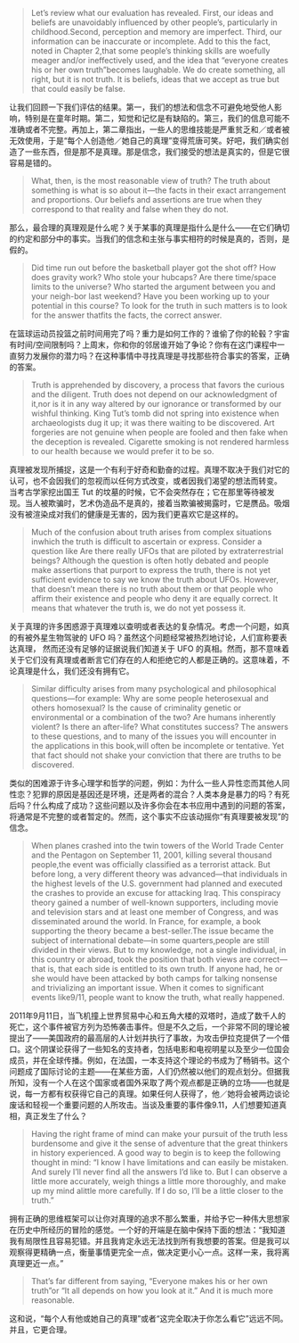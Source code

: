 > Let’s review what our evaluation has revealed. First, our ideas and beliefs are unavoidably influenced by other people’s, particularly in childhood.Second, perception and memory are imperfect. Third, our information can be inaccurate or incomplete. Add to this the fact, noted in Chapter 2,that some people’s thinking skills are woefully meager and/or ineffectively used, and the idea that “everyone creates his or her own truth”becomes laughable. We do create something, all right, but it is not truth. It is beliefs, ideas that we accept as true but that could easily be false.

让我们回顾一下我们评估的结果。第一，我们的想法和信念不可避免地受他人影响，特别是在童年时期。第二，知觉和记忆是有缺陷的。第三，我们的信息可能不准确或者不完整。再加上，第二章指出，一些人的思维技能是严重贫乏和／或者被无效使用，于是“每个人创造他／她自己的真理”变得荒唐可笑。好吧，我们确实创造了一些东西，但是那不是真理。那是信念，我们接受的想法是真实的，但是它很容易是错的。

> What, then, is the most reasonable view of truth? The truth about something is what is so about it—the facts in their exact arrangement and proportions. Our beliefs and assertions are true when they correspond to that reality and false when they do not.

那么，最合理的真理观是什么呢？关于某事的真理是指什么是什么——在它们确切的约定和部分中的事实。当我们的信念和主张与事实相符的时候是真的，否则，是假的。

> Did time run out before the basketball player got the shot off? How does gravity work? Who stole your hubcaps? Are there time/space limits to the universe? Who started the argument between you and your neigh-bor last weekend? Have you been working up to your potential in this course? To look for the truth in such matters is to look for the answer thatfits the facts, the correct answer.

在篮球运动员投篮之前时间用完了吗？重力是如何工作的？谁偷了你的轮毂？宇宙有时间/空间限制吗？上周末，你和你的邻居谁开始了争论？你有在这门课程中一直努力发展你的潜力吗？在这种事情中寻找真理是寻找那些符合事实的答案，正确的答案。

> Truth is apprehended by discovery, a process that favors the curious and the diligent. Truth does not depend on our acknowledgment of it,nor is it in any way altered by our ignorance or transformed by our wishful thinking. King Tut’s tomb did not spring into existence when archaeologists dug it up; it was there waiting to be discovered. Art forgeries are not genuine when people are fooled and then fake when the deception is revealed. Cigarette smoking is not rendered harmless to our health because we would prefer it to be so.

真理被发现所捕捉，这是一个有利于好奇和勤奋的过程。真理不取决于我们对它的认可，也不会因我们的忽视而以任何方式改变，或者因我们渴望的想法而转变。 当考古学家挖出国王 Tut 的坟墓的时候，它不会突然存在；它在那里等待被发现。当人被欺骗时，艺术伪造品不是真的，接着当欺骗被揭露时，它是赝品。吸烟没有被渲染成对我们的健康是无害的，因为我们更喜欢它是这样的。

> Much of the confusion about truth arises from complex situations inwhich the truth is difficult to ascertain or express. Consider a question like Are there really UFOs that are piloted by extraterrestrial beings? Although the question is often hotly debated and people make assertions that purport to express the truth, there is not yet sufficient evidence to say we know the truth about UFOs. However, that doesn’t mean there is no truth about them or that people who affirm their existence and people who deny it are equally correct. It means that whatever the truth is, we do not yet possess it.

关于真理的许多困惑源于真理难以查明或者表达的复杂情况。考虑一个问题，如真的有被外星生物驾驶的 UFO 吗？虽然这个问题经常被热烈地讨论，人们宣称要表达真理， 然而还没有足够的证据说我们知道关于 UFO 的真相。然而，那不意味着关于它们没有真理或者断言它们存在的人和拒绝它的人都是正确的。这意味着，不论真理是什么，我们还没有拥有它。

> Similar difficulty arises from many psychological and philosophical questions—for example: Why are some people heterosexual and others homosexual? Is the cause of criminality genetic or environmental or a combination of the two? Are humans inherently violent? Is there an after-life? What constitutes success? The answers to these questions, and to many of the issues you will encounter in the applications in this book,will often be incomplete or tentative. Yet that fact should not shake your conviction that there are truths to be discovered.

类似的困难源于许多心理学和哲学的问题，例如：为什么一些人异性恋而其他人同性恋？犯罪的原因是基因还是环境，还是两者的混合？人类本身是暴力的吗？有死后吗？什么构成了成功？这些问题以及许多你会在本书应用中遇到的问题的答案，将通常是不完整的或者暂定的。然而，这个事实不应该动摇你“有真理要被发现”的信念。

> When planes crashed into the twin towers of the World Trade Center and the Pentagon on September 11, 2001, killing several thousand people,the event was officially classified as a terrorist attack. But before long, a very different theory was advanced—that individuals in the highest levels of the U.S. government had planned and executed the crashes to provide an excuse for attacking Iraq. This conspiracy theory gained a number of well-known supporters, including movie and television stars and at least one member of Congress, and was disseminated around the world. In France, for example, a book supporting the theory became a best-seller.The issue became the subject of international debate—in some quarters,people are still divided in their views. But to my knowledge, not a single individual, in this country or abroad, took the position that both views are correct—that is, that each side is entitled to its own truth. If anyone had, he or she would have been attacked by both camps for talking nonsense and trivializing an important issue. When it comes to significant events like9/11, people want to know the truth, what really happened.

2011年9月11日，当飞机撞上世界贸易中心和五角大楼的双塔时，造成了数千人的死亡，这个事件被官方列为恐怖袭击事件。但是不久之后，一个非常不同的理论被提出了——美国政府的最高层的人计划并执行了事故，为攻击伊拉克提供了一个借口。这个阴谋论获得了一些知名的支持者，包括电影和电视明星以及至少一位国会成员，并在全球传播。例如，在法国，一本支持这个理论的书成为了畅销书。这个问题成了国际讨论的主题——在某些方面，人们仍然被以他们的观点划分。但据我所知，没有一个人在这个国家或者国外采取了两个观点都是正确的立场——也就是说，每一方都有权获得它自己的真理。如果任何人获得了，他／她将会被两边谈论废话和轻视一个重要问题的人所攻击。当谈及重要的事件像9.11，人们想要知道真相，真正发生了什么？

> Having the right frame of mind can make your pursuit of the truth less burdensome and give it the sense of adventure that the great thinkers in history experienced. A good way to begin is to keep the following thought in mind: “I know I have limitations and can easily be mistaken. And surely I’ll never find all the answers I’d like to. But I can observe a little more accurately, weigh things a little more thoroughly, and make up my mind alittle more carefully. If I do so, I’ll be a little closer to the truth.”

拥有正确的思维框架可以让你对真理的追求不那么繁重，并给予它一种伟大思想家在历史中所经历的冒险的感觉。一个好的开端是在脑中保持下面的想法：“我知道我有局限性且容易犯错。并且我肯定永远无法找到所有我想要的答案。但是我可以观察得更精确一点，衡量事情更完全一点，做决定更小心一点。这样一来，我将离真理更近一点。”

> That’s far different from saying, “Everyone makes his or her own truth”or “It all depends on how you look at it.” And it is much more reasonable.

这和说，“每个人有他或她自己的真理”或者“这完全取决于你怎么看它”远远不同。并且，它更合理。

